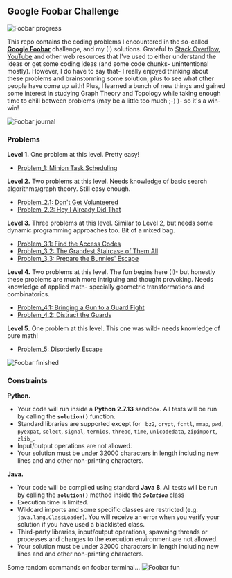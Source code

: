 ## Google Foobar Challenge

![Foobar progress](/blob/master/Figures/foobar_progress41.png)

This repo contains the coding problems I encountered in the so-called **[Google Foobar](https://foobar.withgoogle.com)** challenge, and my (!) solutions. Grateful to [Stack Overflow](https://stackoverflow.com/), [YouTube](https://youtube.com/) and other web resources that I've used to either understand the ideas or get some coding ideas (and some code chunks- unintentional mostly). However, I do have to say that- I really enjoyed thinking about these problems and brainstorming some solution, plus to see what other people have come up with! Plus, I learned a bunch of new things and gained some interest in studying Graph Theory and Topology while taking enough time to chill between problems (may be a little too much ;-) )- so it's a win-win! 

![Foobar journal](/blob/master/Figures/foobar_journal_full.png)


### Problems

**Level 1.** One problem at this level. Pretty easy!  

* [Problem_1: Minion Task Scheduling](/tree/master/Problem_1)

**Level 2.** Two problems at this level. Needs knowledge of basic search algorithms/graph theory. Still easy enough.  

* [Problem_2.1: Don't Get Volunteered](/tree/master/Problem_2.1)
* [Problem_2.2: Hey I Already Did That](/tree/master/Problem_2.2)

**Level 3.** Three problems at this level. Similar to Level 2, but needs some dynamic programming approaches too. Bit of a mixed bag.  

* [Problem_3.1: Find the Access Codes](/tree/master/Problem_3.1)
* [Problem_3.2: The Grandest Staircase of Them All](/tree/master/Problem_3.2)
* [Problem_3.3: Prepare the Bunnies' Escape](/tree/master/Problem_3.3)

**Level 4.** Two problems at this level. The fun begins here (!)- but honestly these problems are much more intriguing and thought provoking. Needs knowledge of applied math- specially geometric transformations and combinatorics.  

* [Problem_4.1: Bringing a Gun to a Guard Fight](/tree/master/Problem_4.1)
* [Problem_4.2: Distract the Guards](/tree/master/Problem_4.2)

**Level 5.** One problem at this level. This one was wild- needs knowledge of pure math!  

* [Problem_5: Disorderly Escape](/tree/master/Problem_5)


![Foobar finished](/blob/master/Figures/foobar_finished2.png)


### Constraints

**Python.**  
* Your code will run inside a **Python 2.7.13** sandbox. All tests will be run by calling the **`solution()`** function.  
* Standard libraries are supported except for `_bz2`, `crypt`, `fcntl`, `mmap`, `pwd`, `pyexpat`, `select`, `signal`, `termios`, `thread`, `time`, `unicodedata`, `zipimport`, `zlib_`.  
* Input/output operations are not allowed.  
* Your solution must be under 32000 characters in length including new lines and and other non-printing characters.  

**Java.**  
* Your code will be compiled using standard **Java 8**. All tests will be run by calling the **`solution()`** method inside the **_`Solution`_** class  
* Execution time is limited.  
* Wildcard imports and some specific classes are restricted (e.g. `java.lang.ClassLoader`). You will receive an error when you verify your solution if you have used a blacklisted class.  
* Third-party libraries, input/output operations, spawning threads or processes and changes to the execution environment are not allowed.  
* Your solution must be under 32000 characters in length including new lines and and other non-printing characters.  


Some random commands on foobar terminal...
![Foobar fun](/blob/master/Figures/foobar_fun_errmsg.png)
